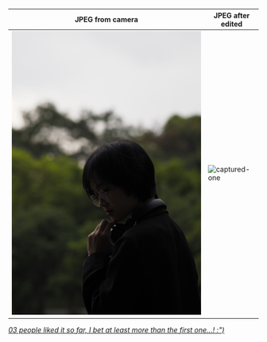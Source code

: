 | JPEG from camera    | JPEG after edited                |
|---------------------|----------------------------------|
| ![jpeg](./jpeg.JPG) | ![captured-one](captured-one.jpg)|

_[03 people liked it so far, I bet at least more than the first one...! :")](https://500px.com/photo/1057221903/captured-one-by-huy-hoang-phan)_
